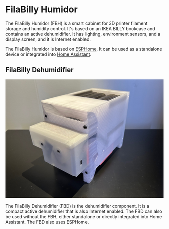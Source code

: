 # FilaBilly Humidor

The FilaBilly Humidor (FBH) is a smart cabinet for 3D printer filament storage and humidity control.  It's based on an IKEA BILLY bookcase and contains an active dehumidifier.  It has lighting, environment sensors, and a display screen, and it is Internet enabled.

The FilaBilly Humidor is based on [ESPHome](https://esphome.io/).  It can be used as a standalone device or integrated into [Home Assistant](https://homeassistant.io/).

## FilaBilly Dehumidifier
![FilaBilly Dehumidifier](Media/fbh-glamor.jpeg)

The FilaBilly Dehumidifier (FBD) is the dehumidifier component.  It is a compact active dehumidifier that is also Internet enabled.  The FBD can also be used without the FBH, either standalone or directly integrated into Home Assistant.  The FBD also uses ESPHome.